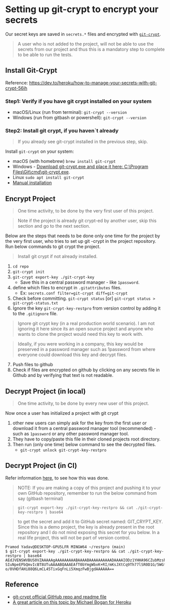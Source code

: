 # Setting up git-crypt to encrypt your secrets

Our secret keys are saved in `secrets.*` files and encrypted with [`git-crypt`](https://github.com/AGWA/git-crypt#readme).

> A user who is not added to the project, will not be able to use the secrets from our project and thus this is a mandatory
> step to complete to be able to run the tests.

## Install Git-Crypt

Reference: https://dev.to/heroku/how-to-manage-your-secrets-with-git-crypt-56ih

### Step1: Verify if you have git crypt installed on your system

- macOS/Linux (run from terminal): `git-crypt --version`
- Windows (run from gitbash or powershell): `git-crypt --version`

### Step2: Install git crypt, if you haven`t already

> If you already see git-crypt installed in the previous step, skip.

Install `git-crypt` on your system:

- macOS (with homebrew) `brew install git-crypt`
- Windows - [Download git-crypt.exe and place it here: C:\Program Files\Git\cmd\git-crypt.exe](https://github.com/oholovko/git-crypt-windows).
- Linux `sudo apt install git-crypt`
- [Manual installation](https://github.com/AGWA/git-crypt/blob/master/INSTALL.md)

## Encrypt Project

> One time activity, to be done by the very first user of this project.

> Note if the project is already git crypt-ed by another user, skip this section and go to the next section.

Below are the steps that needs to be done only one time for the project by the very first user, who tries to
set up git -crypt in the project repository. Run below commands to git crypt the project.

> Install git crypt if not already installed.

1. `cd repo`
2. `git-crypt init`
3. `git-crypt export-key ./git-crypt-key`
    - Save this in a central password manager - like `1password`.
4. define which files to encrypt in `.gitattributes` files.
    - Ex: `secrets.conf filter=git-crypt diff=git-crypt`
5. Check before committing.
   `git-crypt status` [or] `git-crypt status > git-crypt-status.txt`
6. Ignore the key `git-crypt-key-restpro` from version control by adding it to the `.gitignore` file.
> Ignore git crypt key (in a real production world scenario).
> I am not ignoring it here since its an open source project and anyone who wants to clone the project would need this
> key to work with.

> Ideally, if you were working in a company, this key would be preserved in a password manager such
> as 1password from where everyone could download this key and decrypt files.

7. Push files to github
8. Check if files are encrypted on github by clicking on any secrets file in Github and by verifying that
text is not readable.

## Decrypt Project (in local)

> One time activity, to be done by every new user of this project.

Now once a user has initialized a project with git crypt

1. other new users can simply ask for the key from the first user
   or download it from a central password manager tool (recommended) - such as `1password` or any other password manager
   tool.
2. They have to copy/paste this file in their cloned projects root directory.
3. Then run (only one time) below command to see the decrypted files.
   - `git-crypt unlock git-crypt-key-restpro`

## Decrypt Project (in CI)

Refer information [here](https://github.com/sliteteam/github-action-git-crypt-unlock), to see how this was done.

> NOTE: If you are making a copy of this project and pushing it to your own GitHub repository,
> remember to run the below command from say (gitbash terminal)

> `git-crypt export-key ./git-crypt-key-restpro && cat ./git-crypt-key-restpro | base64`

> to get the secret and add it to GitHub secret named: GIT_CRYPT_KEY.
> Since this is a demo project, the key is already present in the root repository and I do not
> mind exposing this secret for you below. In a real life project, this will not be part of version
> control.

```commandline
Pramod Yadav@DESKTOP-GPU5LFR MINGW64 ~/restpro (main)
$ git-crypt export-key ./git-crypt-key-restpro && cat ./git-crypt-key-restpro | base64
AEdJVENSWVBUS0VZAAAAAgAAAAAAAAABAAAABAAAAAAAAAADAAAAIODz1YHHA96CZubMzshhXpKh
SIuNpeEPbQmvIcBT8UTuAAAABQAAAEAfT0bYmgWbxK+RI/mKsJXtCq9Th77lSR0D1G/5WGfspccv
o/0VHDfAHi88Q6LmCL45TixGqFnLi5XmqzFwBjgdAAAAAA==

```

## Reference

- [git-crypt official GitHub repo and readme file](https://github.com/AGWA/git-crypt)
- [A great article on this topic by Michael Bogan for Heroku](https://dev.to/heroku/how-to-manage-your-secrets-with-git-crypt-56ih)
